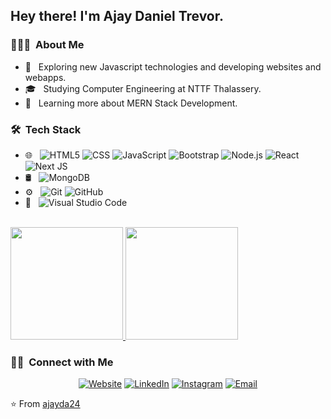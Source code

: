 
<h2> Hey there! I'm Ajay Daniel Trevor.</h2>

<h3> 👨🏻‍💻 &nbsp;About Me </h3>

- 🤔 &nbsp; Exploring new Javascript technologies and developing websites and webapps.
- 🎓 &nbsp; Studying Computer Engineering at NTTF Thalassery.
- 🌱 &nbsp; Learning more about MERN Stack Development.

<h3> 🛠 &nbsp;Tech Stack</h3>

- 🌐 &nbsp;
  ![HTML5](https://img.shields.io/badge/-HTML5-333333?style=flat&logo=HTML5)
  ![CSS](https://img.shields.io/badge/-CSS-333333?style=flat&logo=CSS3&logoColor=1572B6)
  ![JavaScript](https://img.shields.io/badge/-JavaScript-333333?style=flat&logo=javascript)
  ![Bootstrap](https://img.shields.io/badge/-Bootstrap-333333?style=flat&logo=bootstrap&logoColor=563D7C)
  ![Node.js](https://img.shields.io/badge/-Node.js-333333?style=flat&logo=node.js)
  ![React](https://img.shields.io/badge/-React-333333?style=flat&logo=react)
  ![Next JS](https://img.shields.io/badge/-NextJS-333333?style=flat&logo=next.js)
- 🛢 &nbsp;
  ![MongoDB](https://img.shields.io/badge/-MongoDB-333333?style=flat&logo=mongodb)
- ⚙️ &nbsp;
  ![Git](https://img.shields.io/badge/-Git-333333?style=flat&logo=git)
  ![GitHub](https://img.shields.io/badge/-GitHub-333333?style=flat&logo=github)
- 🔧 &nbsp;
  ![Visual Studio Code](https://img.shields.io/badge/-Visual%20Studio%20Code-333333?style=flat&logo=visual-studio-code&logoColor=007ACC)

<br/>

<a href="https://github.com/ajayda24">
  <img height="180em" src="https://github-readme-stats.vercel.app/api?username=ajayda24&theme=buefy&show_icons=true" />
  <img height="180em" src="https://github-readme-stats.vercel.app/api/top-langs/?username=ajayda24&theme=buefy&layout=compact" />
</a>

<br/>

<h3> 🤝🏻 &nbsp;Connect with Me </h3>

<p align="center">
<a href="https://www.ajdaniel.gq/"><img alt="Website" src="https://img.shields.io/badge/Website-ajdaniel.gq-blue?style=flat-square&logo=google-chrome"></a>
<a href="https://www.linkedin.com/in/ajay-daniel-trevor-1bb7951b1/"><img alt="LinkedIn" src="https://img.shields.io/badge/LinkedIn-Ajay%20Daniel%20Trevor-blue?style=flat-square&logo=linkedin"></a>
<a href="https://www.instagram.com/ajayda24/"><img alt="Instagram" src="https://img.shields.io/badge/Instagram-ajayda24-blue?style=flat-square&logo=instagram"></a>
<a href="mailto:ajaydtrevor@gmail.com"><img alt="Email" src="https://img.shields.io/badge/Email-ajaydtrevor%40gmail.com-blue?style=flat-square&logo=gmail"></a>
</p>

⭐️ From [ajayda24](https://github.com/ajayda24)
